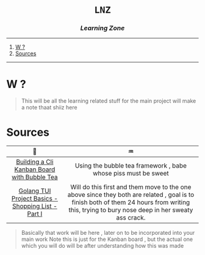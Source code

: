 <h1 align="center"><code>LNZ</code></h1>
<h3 align="center"><i> Learning Zone </i></h2>

----
1. [W ?](#w-)
2. [Sources](#sources)

----

# W ?

> This will be all the learning related stuff for the main project will make a note thaat shiiz here

# Sources

🦓 | ♒
|:--:|:--:|
[Building a Cli Kanban Board with Bubble Tea](https://www.youtube.com/playlist?list=PLLLtqOZfy0pcFoSIeGXO-SOaP9qLqd_H6) | Using the bubble tea framework , babe whose piss must be sweet
[Golang TUI Project Basics - Shopping List - Part I](https://youtu.be/5lxQJS3b38w?si=1JHGxlm1kITLhqYC) | Will do this first and them move to the one above since they both are related , goal is to finish both of them 24 hours from writing this, trying to bury nose deep in her sweaty ass crack.

> Basically that work will be here , later on to be incorporated into your main work
> Note this is just for the Kanban board , but the actual one which you will do will be after understanding how this was made
